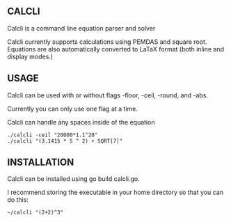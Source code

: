 ## CALCLI

Calcli is a command line equation parser and solver

Calcli currently supports calculations using PEMDAS and square root. Equations are also automatically converted to LaTaX format (both inline and display modes.)

## USAGE

Calcli can be used with or without flags -floor, -ceil, -round, and -abs.

Currently you can only use one flag at a time.

Calcli can handle any spaces inside of the equation

```
./calcli -ceil "20000*1.1^20"
./calcli "(3.1415 * 5 ^ 2) + SQRT[7]"
```

## INSTALLATION

Calcli can be installed using go build calcli.go.

I recommend storing the executable in your home directory so that you can do this:

```
~/calcli "(2+2)^3"
```

